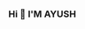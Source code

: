 ### Hi 👋 I'M AYUSH

<!--
**Ayushsingh2403/Ayushsingh2403** is a ✨ _special_ ✨ repository because its `README.md` (this file) appears on your GitHub profile.

- 🌱 I’m currently learning C.
- 👯 I’m looking to collaborate on ...
- 🤔 I’m looking for help with ...
- 💬 Ask me about ...
- 📫 How to reach me: ... LINKEDLN PROFILE https://www.linkedin.com/in/ayush-singh-a5429b217

- 😄 Pronouns: ...
- ⚡ Fun fact: ...
-->

